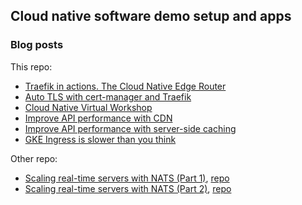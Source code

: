 ## Cloud native software demo setup and apps

### Blog posts

This repo: 
- [Traefik in actions. The Cloud Native Edge Router](https://blog.yongweilun.me/traefik-in-actions-the-cloud-native-edge-router)
- [Auto TLS with cert-manager and Traefik](https://blog.yongweilun.me/auto-tls-with-cert-manager-and-traefik)
- [Cloud Native Virtual Workshop](https://nuwa.icu/workshop-cn21)
- [Improve API performance with CDN](https://blog.yongweilun.me/improve-api-performance-with-cdn)
- [Improve API performance with server-side caching](https://blog.yongweilun.me/improve-api-performance-with-server-side-caching)
- [GKE Ingress is slower than you think](https://blog.yongweilun.me/gke-ingress-is-slower-than-you-think)

Other repo:
- [Scaling real-time servers with NATS (Part 1)](https://blog.yongweilun.me/scaling-real-time-servers-with-nats-part-1), [repo](https://github.com/WLun001/scaling-w)
- [Scaling real-time servers with NATS (Part 2)](https://blog.yongweilun.me/scaling-real-time-servers-with-nats-part-2), [repo](https://github.com/WLun001/scaling-w)
